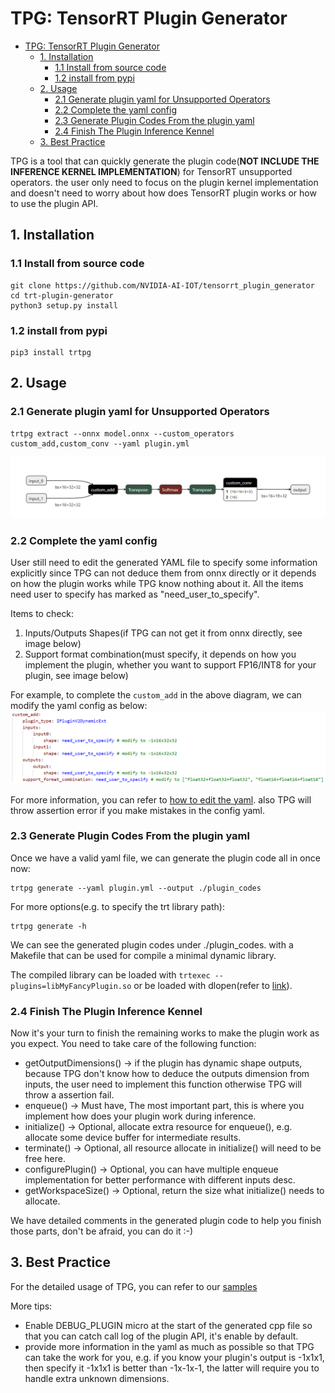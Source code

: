 # TPG: TensorRT Plugin Generator

- [TPG: TensorRT Plugin Generator](#tpg-tensorrt-plugin-generator)
  - [1. Installation](#1-installation)
    - [1.1 Install from source code](#11-install-from-source-code)
    - [1.2 install from pypi](#12-install-from-pypi)
  - [2. Usage](#2-usage)
    - [2.1 Generate plugin yaml for Unsupported Operators](#21-generate-plugin-yaml-for-unsupported-operators)
    - [2.2 Complete the yaml config](#22-complete-the-yaml-config)
    - [2.3 Generate Plugin Codes From the plugin yaml](#23-generate-plugin-codes-from-the-plugin-yaml)
    - [2.4 Finish The Plugin Inference Kennel](#24-finish-the-plugin-inference-kennel)
  - [3. Best Practice](#3-best-practice)

TPG is a tool that can quickly generate the plugin code(**NOT INCLUDE THE INFERENCE KERNEL IMPLEMENTATION**) for TensorRT unsupported operators. the user only need to focus on the plugin kernel implementation and doesn't need to worry about how does TensorRT plugin works or how to use the plugin API.
## 1. Installation

### 1.1 Install from source code

```
git clone https://github.com/NVIDIA-AI-IOT/tensorrt_plugin_generator
cd trt-plugin-generator
python3 setup.py install
```

### 1.2 install from pypi

```
pip3 install trtpg
```

## 2. Usage

### 2.1 Generate plugin yaml for Unsupported Operators


```
trtpg extract --onnx model.onnx --custom_operators custom_add,custom_conv --yaml plugin.yml
```
![onnx.png](./doc/onnx.png)

### 2.2 Complete the yaml config

User still need to edit the generated YAML file to specify some information explicitly since TPG can not deduce them from onnx directly or it depends on how the plugin works while TPG know nothing about it. All the items need user to specify has marked as "need_user_to_specify".

Items to check:
1. Inputs/Outputs Shapes(if TPG can not get it from onnx directly, see image below)
2. Support format combination(must specify, it depends on how you implement the plugin, whether you want to support FP16/INT8 for your plugin, see image below)

For example, to complete the `custom_add` in the above diagram, we can modify the yaml config as below:
![config.png](./doc/config.png)

For more information, you can refer to [how to edit the yaml](./doc/edit_yaml_config.md). also TPG will throw assertion error if you make mistakes in the config yaml.

### 2.3 Generate Plugin Codes From the plugin yaml

Once we have a valid yaml file, we can generate the plugin code all in once now:

```
trtpg generate --yaml plugin.yml --output ./plugin_codes
```

For more options(e.g. to specify the trt library path):
```
trtpg generate -h
```

We can see the generated plugin codes under ./plugin_codes. with a Makefile that can be used for compile a minimal dynamic library.

The compiled library can be loaded with `trtexec --plugins=libMyFancyPlugin.so` or be loaded with dlopen(refer to [link](https://github.com/NVIDIA/TensorRT/blob/b55c4710ce01f076c26710a48879fcb2661be4a9/samples/common/common.h#L893)).

### 2.4 Finish The Plugin Inference Kennel

Now it's your turn to finish the remaining works to make the plugin work as you expect. You need to take care of the following function:
- getOutputDimensions() -> if the plugin has dynamic shape outputs, because TPG don't know how to deduce the outputs dimension from inputs, the user need to implement this function otherwise TPG will throw a assertion fail.
- enqueue() -> Must have, The most important part, this is where you implement how does your plugin work during inference.
- initialize() -> Optional, allocate extra resource for enqueue(), e.g. allocate some device buffer for intermediate results.
- terminate() -> Optional, all resource allocate in initialize() will need to be free here.
- configurePlugin() -> Optional, you can have multiple enqueue implementation for better performance with different inputs desc.
- getWorkspaceSize() -> Optional, return the size what initialize() needs to allocate.

We have detailed comments in the generated plugin code to help you finish those parts, don't be afraid, you can do it :-)

## 3. Best Practice

For the detailed usage of TPG, you can refer to our [samples](./samples/readme.md)

More tips:
- Enable DEBUG_PLUGIN micro at the start of the generated cpp file so that you can catch call log of the plugin API, it's enable by default.
- provide more information in the yaml as much as possible so that TPG can take the work for you, e.g. if you know your plugin's output is -1x1x1, then specify it -1x1x1 is better than -1x-1x-1, the latter will require you to handle extra unknown dimensions.

